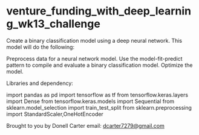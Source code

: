 # venture_funding_with_deep_learning_wk13_challenge
Create a binary classification model using a deep neural network. This model will do the following:

Preprocess data for a neural network model.
Use the model-fit-predict pattern to compile and evaluate a binary classification model.
Optimize the model.


Libraries and dependency:

import pandas as pd
import tensorflow as tf
from tensorflow.keras.layers import Dense
from tensorflow.keras.models import Sequential
from sklearn.model_selection import train_test_split
from sklearn.preprocessing import StandardScaler,OneHotEncoder

Brought to you by Donell Carter email: dcarter7279@gmail.com
